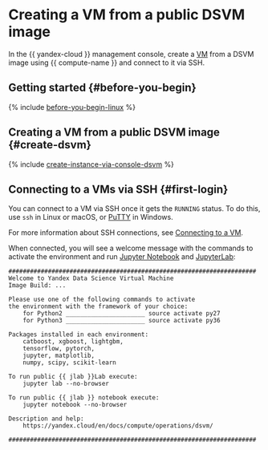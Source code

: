 # Creating a VM from a public DSVM image

In the {{ yandex-cloud }} management console, create a [VM](../../concepts/vm.md) from a DSVM image using {{ compute-name }} and connect to it via SSH.

## Getting started {#before-you-begin}

{% include [before-you-begin-linux](../../../_includes/compute/before-you-begin-linux.md) %}

## Creating a VM from a public DSVM image {#create-dsvm}

{% include [create-instance-via-console-dsvm](../../_includes_service/create-instance-via-console-dsvm.md) %}

## Connecting to a VMs via SSH {#first-login}

You can connect to a VM via SSH once it gets the `RUNNING` status. To do this, use `ssh` in Linux or macOS, or [PuTTY](https://www.chiark.greenend.org.uk/~sgtatham/putty/) in Windows.

For more information about SSH connections, see [Connecting to a VM](../../quickstart/quick-create-linux.md#connect-to-vm).

When connected, you will see a welcome message with the commands to activate the environment and run [Jupyter Notebook](http://jupyter.org/index.html) and [JupyterLab](https://jupyterlab.readthedocs.io/en/stable/):

```text
#####################################################################
Welcome to Yandex Data Science Virtual Machine
Image Build: ...

Please use one of the following commands to activate
the environment with the framework of your choice:
    for Python2 ______________________ source activate py27
    for Python3 ______________________ source activate py36

Packages installed in each environment:
    catboost, xgboost, lightgbm,
    tensorflow, pytorch,
    jupyter, matplotlib,
    numpy, scipy, scikit-learn

To run public {{ jlab }}Lab execute:
    jupyter lab --no-browser

To run public {{ jlab }} notebook execute:
    jupyter notebook --no-browser

Description and help:
    https://yandex.cloud/en/docs/compute/operations/dsvm/

#####################################################################
```